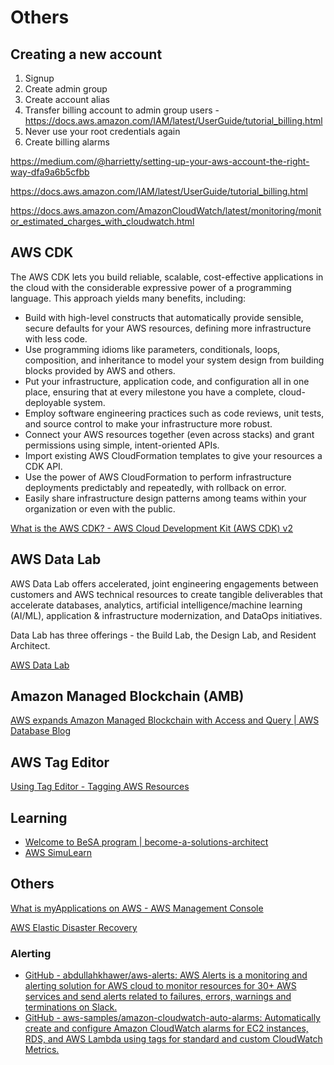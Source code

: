# Others

## Creating a new account

1. Signup
2. Create admin group
3. Create account alias
4. Transfer billing account to admin group users - https://docs.aws.amazon.com/IAM/latest/UserGuide/tutorial_billing.html
5. Never use your root credentials again
6. Create billing alarms

https://medium.com/@harrietty/setting-up-your-aws-account-the-right-way-dfa9a6b5cfbb

https://docs.aws.amazon.com/IAM/latest/UserGuide/tutorial_billing.html

https://docs.aws.amazon.com/AmazonCloudWatch/latest/monitoring/monitor_estimated_charges_with_cloudwatch.html

## AWS CDK

The AWS CDK lets you build reliable, scalable, cost-effective applications in the cloud with the considerable expressive power of a programming language. This approach yields many benefits, including:

- Build with high-level constructs that automatically provide sensible, secure defaults for your AWS resources, defining more infrastructure with less code.
- Use programming idioms like parameters, conditionals, loops, composition, and inheritance to model your system design from building blocks provided by AWS and others.
- Put your infrastructure, application code, and configuration all in one place, ensuring that at every milestone you have a complete, cloud-deployable system.
- Employ software engineering practices such as code reviews, unit tests, and source control to make your infrastructure more robust.
- Connect your AWS resources together (even across stacks) and grant permissions using simple, intent-oriented APIs.
- Import existing AWS CloudFormation templates to give your resources a CDK API.
- Use the power of AWS CloudFormation to perform infrastructure deployments predictably and repeatedly, with rollback on error.
- Easily share infrastructure design patterns among teams within your organization or even with the public.

[What is the AWS CDK? - AWS Cloud Development Kit (AWS CDK) v2](https://docs.aws.amazon.com/cdk/v2/guide/home.html)

## AWS Data Lab

AWS Data Lab offers accelerated, joint engineering engagements between customers and AWS technical resources to create tangible deliverables that accelerate databases, analytics, artificial intelligence/machine learning (AI/ML), application & infrastructure modernization, and DataOps initiatives.

Data Lab has three offerings - the Build Lab, the Design Lab, and Resident Architect.

[AWS Data Lab](https://aws.amazon.com/aws-data-lab/)

## Amazon Managed Blockchain (AMB)

[AWS expands Amazon Managed Blockchain with Access and Query | AWS Database Blog](https://aws.amazon.com/blogs/database/aws-expands-amazon-managed-blockchain-with-access-and-query/)

## AWS Tag Editor

[Using Tag Editor - Tagging AWS Resources](https://docs.aws.amazon.com/tag-editor/latest/userguide/tag-editor.html)

## Learning

- [Welcome to BeSA program | become-a-solutions-architect](https://become-a-solutions-architect.github.io/)
- [AWS SimuLearn](https://aws.amazon.com/training/digital/aws-simulearn/)

## Others

[What is myApplications on AWS - AWS Management Console](https://docs.aws.amazon.com/awsconsolehelpdocs/latest/gsg/aws-myApplications.html)

[AWS Elastic Disaster Recovery](https://aws.amazon.com/disaster-recovery/)

### Alerting

- [GitHub - abdullahkhawer/aws-alerts: AWS Alerts is a monitoring and alerting solution for AWS cloud to monitor resources for 30+ AWS services and send alerts related to failures, errors, warnings and terminations on Slack.](https://github.com/abdullahkhawer/aws-alerts)
- [GitHub - aws-samples/amazon-cloudwatch-auto-alarms: Automatically create and configure Amazon CloudWatch alarms for EC2 instances, RDS, and AWS Lambda using tags for standard and custom CloudWatch Metrics.](https://github.com/aws-samples/amazon-cloudwatch-auto-alarms)
